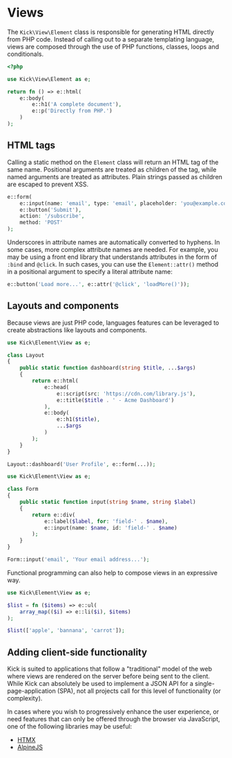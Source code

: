 # Views

The `Kick\View\Element` class is responsible for generating HTML directly from
PHP code. Instead of calling out to a separate templating language, views are
composed through the use of PHP functions, classes, loops and conditionals.

```php
<?php

use Kick\View\Element as e;

return fn () => e::html(
    e::body(
        e::h1('A complete document'),
        e::p('Directly from PHP.')
    )
);
```

## HTML tags

Calling a static method on the `Element` class will return an HTML tag of the
same name. Positional arguments are treated as children of the tag, while named
arguments are treated as attributes. Plain strings passed as children are escaped
to prevent XSS.

```php
e::form(
    e::input(name: 'email', type: 'email', placeholder: 'you@example.com'),
    e::button('Submit'),
    action: '/subscribe',
    method: 'POST'
);
```

Underscores in attribute names are automatically converted to hyphens. In some
cases, more complex attribute names are needed. For example, you may be using
a front end library that understands attributes in the form of `:bind` and `@click`.
In such cases, you can use the `Element::attr()` method in a positional argument
to specify a literal attribute name:

```php
e::button('Load more...', e::attr('@click', 'loadMore()'));
```

## Layouts and components

Because views are just PHP code, languages features can be leveraged to create
abstractions like layouts and components.

```php
use Kick\Element\View as e;

class Layout
{
    public static function dashboard(string $title, ...$args)
    {
        return e::html(
            e::head(
                e::script(src: 'https://cdn.com/library.js'),
                e::title($title . ' - Acme Dashboard')
            ),
            e::body(
                e::h1($title),
                ...$args
            )
        );
    }
}

Layout::dashboard('User Profile', e::form(...));
```

```php
use Kick\Element\View as e;

class Form
{
    public static function input(string $name, string $label)
    {
        return e::div(
            e::label($label, for: 'field-' . $name),
            e::input(name: $name, id: 'field-' . $name)
        );
    }
}

Form::input('email', 'Your email address...');
```

Functional programming can also help to compose views in an expressive way.

```php
use Kick\Element\View as e;

$list = fn ($items) => e::ul(
    array_map(($i) => e::li($i), $items)
);

$list(['apple', 'bannana', 'carrot']);
```

## Adding client-side functionality

Kick is suited to applications that follow a "traditional" model of the web
where views are rendered on the server before being sent to the client. While
Kick can absolutely be used to implement a JSON API for a single-page-application
(SPA), not all projects call for this level of functionality (or complexity).

In cases where you wish to progressively enhance the user experience, or need
features that can only be offered through the browser via JavaScript, one of
the following libraries may be useful:

- [HTMX](https://htmx.org)
- [AlpineJS](https://alpinejs.dev)
